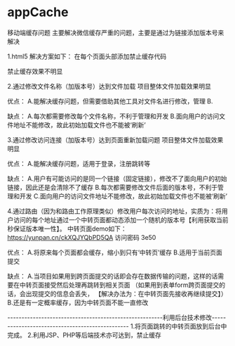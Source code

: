 # appCache
移动端缓存问题
主要解决微信缓存严重的问题，主要是通过为链接添加版本号来解决


1.html5  解决方案如下：
  在每个页面头部添加禁止缓存代码
<meta http-equiv="pragma" content="no-cache"/>
<meta http-equiv="expires" content="0">

禁止缓存效果不明显

2.通过修改文件名称（加版本号）达到文件加载
项目整体文件加载效果明显

优点：
A.能解决缓存问题，但需要借助其他工具对文件名进行修改，管理
B.

缺点：
A.每次都需要修改每个文件名称，不利于管理和开发
B.面向用户的访问文件地址不能修改，故此初始加载文件也不能被‘刷新’


3.通过修改访问连接（加版本号）达到页面重新加载问题
项目整体文件加载效果明显

优点：
A.能解决缓存问题，适用于登录，注册跳转等

缺点：
A.用户有可能访问的是同一个链接（固定链接），修改不了面向用户的初始链接，因此还是会清除不了缓存
B.每次都需要修改文件后面的版本号，不利于管理和开发
C.面向用户的访问文件地址不能修改，故此初始加载文件也不能被‘刷新’


4.通过路由（因为和路由工作原理类似）修改用户每次访问的地址，实质为：将用户访问的每个地址通过一个中转页面都动态添加一个随机的版本号【利用获取当前秒保证版本唯一性】。
中转页面demo如下：
https://yunpan.cn/ckXQJYQbPD5QA  访问密码 3e50

优点：
A.将原来每个页面都会缓存，缩小到只有‘中转页’缓存
B.适用于当前页面提交

缺点：
A.当项目如果用到跨页面提交的话即会存在数据传输的问题，这样的话需要在中转页面接受然后处理再跳转到相关页面
（如果用到表单form跨页面提交的话，会出现提交的信息会丢失，
【解决办法为：在中转页面先接收再继续提交】）
B.还是有一定概率缓存，因为中转页面不能一直修改

-------------------------------------------------------利用后台技术修改------------------------------------------------
1.将页面跳转的中转页面放到后台中完成。
2.利用JSP、PHP等后端技术亦可达到，禁止缓存
